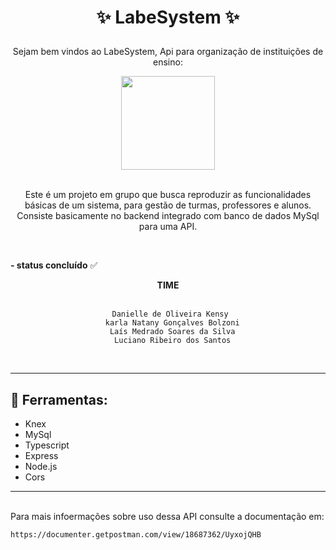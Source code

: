 # <p align = "center"> ✨ LabeSystem ✨ </p>  

<p align = "center">Sejam bem vindos ao LabeSystem, 
Api para organização de instituições de ensino: </p>

<div align = "center">
<img src="https://cdn-icons-png.flaticon.com/512/7509/7509696.png"  width="150" height="150" /> 
</div>

<br/>

<p align = "center"> Este é um projeto em grupo que busca reproduzir as funcionalidades básicas de um sistema, para gestão de turmas, professores e alunos. Consiste basicamente no backend integrado com banco de dados MySql para uma API. </p>

</BR>

**- status concluído** ✅

<div align = "center"> <strong> TIME </strong> </div> 
</BR>
  <div align = "center">

      Danielle de Oliveira Kensy 
      karla Natany Gonçalves Bolzoni
      Laís Medrado Soares da Silva
      Luciano Ribeiro dos Santos
</div>
</BR>

___

## 🔧 Ferramentas:
- Knex
- MySql
- Typescript
- Express
- Node.js 
- Cors
___
<br/>
Para mais infoermações sobre uso dessa API consulte a documentação em: 

~~~
https://documenter.getpostman.com/view/18687362/UyxojQHB
~~~
